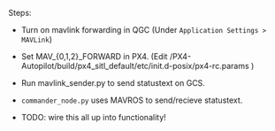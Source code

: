 Steps:

* Turn on mavlink forwarding in QGC (Under `Application Settings > MAVLink`)

* Set MAV_{0,1,2}_FORWARD in PX4.
 (Edit /PX4-Autopilot/build/px4_sitl_default/etc/init.d-posix/px4-rc.params )

* Run mavlink_sender.py to send statustext on GCS.

* `commander_node.py` uses MAVROS to send/recieve statustext.

* TODO: wire this all up into functionality!
